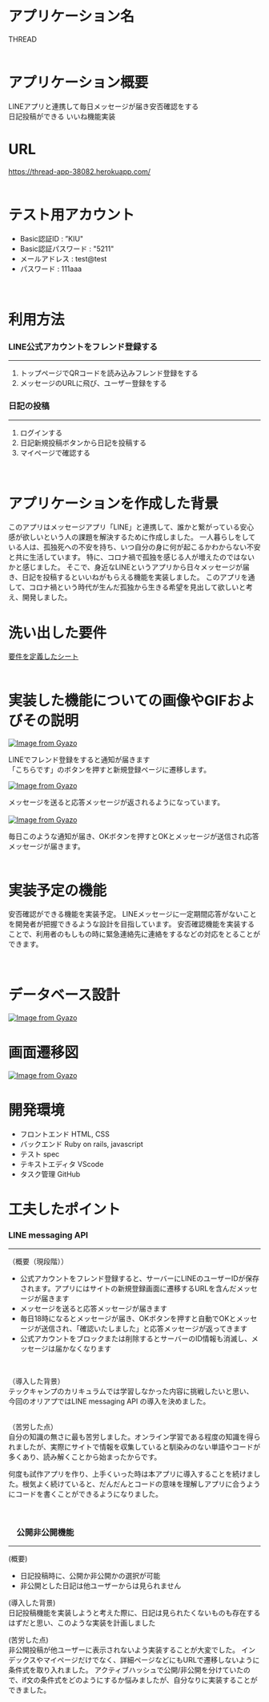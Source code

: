 # アプリケーション名
THREAD  
<br>

# アプリケーション概要
LINEアプリと連携して毎日メッセージが届き安否確認をする  
日記投稿ができる
いいね機能実装
<br>

# URL
https://thread-app-38082.herokuapp.com/  
<br>


# テスト用アカウント
- Basic認証ID : ”KIU"
- Basic認証パスワード : "5211"
- メールアドレス : test@test
- パスワード : 111aaa  
<br>

# 利用方法
### LINE公式アカウントをフレンド登録する
***
1. トップページでQRコードを読み込みフレンド登録をする
2. メッセージのURLに飛び、ユーザー登録をする

### 日記の投稿
***
1. ログインする
2. 日記新規投稿ボタンから日記を投稿する
3. マイページで確認する  
<br>

# アプリケーションを作成した背景
このアプリはメッセージアプリ「LINE」と連携して、誰かと繋がっている安心感が欲しいという人の課題を解決するために作成しました。
一人暮らしをしている人は、孤独死への不安を持ち、いつ自分の身に何が起こるかわからない不安と共に生活しています。
特に、コロナ禍で孤独を感じる人が増えたのではないかと感じました。
そこで、身近なLINEというアプリから日々メッセージが届き、日記を投稿するといいねがもらえる機能を実装しました。
このアプリを通して、コロナ禍という時代が生んだ孤独から生きる希望を見出して欲しいと考え、開発しました。

# 洗い出した要件
[要件を定義したシート](https://docs.google.com/spreadsheets/d/1qjAYbKSrR3WXR6txBWmN_1iuw8PXPWS0Mu-ACh17iSg/edit?usp=sharing)  
<br>


# 実装した機能についての画像やGIFおよびその説明
[![Image from Gyazo](https://i.gyazo.com/a0f5a88128e2aa626cb97ba91f0c0739.png)](https://gyazo.com/a0f5a88128e2aa626cb97ba91f0c0739)

LINEでフレンド登録をすると通知が届きます  
「こちらです」のボタンを押すと新規登録ページに遷移します。  

[![Image from Gyazo](https://i.gyazo.com/0cb9addee459cfd1223c0310c5a14003.png)](https://gyazo.com/0cb9addee459cfd1223c0310c5a14003)

メッセージを送ると応答メッセージが返されるようになっています。  
<br>
[![Image from Gyazo](https://i.gyazo.com/da3090a52307b20db179dc4da273e99a.png)](https://gyazo.com/da3090a52307b20db179dc4da273e99a)

毎日このような通知が届き、OKボタンを押すとOKとメッセージが送信され応答メッセージが届きます。  
<br>


# 実装予定の機能
安否確認ができる機能を実装予定。
LINEメッセージに一定期間応答がないことを開発者が把握できるような設計を目指しています。
安否確認機能を実装することで、利用者のもしもの時に緊急連絡先に連絡をするなどの対応をとることができます。

<br>

# データベース設計

[![Image from Gyazo](https://i.gyazo.com/2295aef5b62ac9c45ea445b2f4bcbd08.png)](https://gyazo.com/2295aef5b62ac9c45ea445b2f4bcbd08)  



# 画面遷移図

[![Image from Gyazo](https://i.gyazo.com/870e77eec7199132c45e359cd818963c.png)](https://gyazo.com/870e77eec7199132c45e359cd818963c)

# 開発環境
- フロントエンド HTML, CSS
- バックエンド Ruby on rails, javascript
- テスト spec
- テキストエディタ VScode
- タスク管理 GitHub

# 工夫したポイント
### LINE messaging API
***
（概要（現段階））  
- 公式アカウントをフレンド登録すると、サーバーにLINEのユーザーIDが保存されます。アプリにはサイトの新規登録画面に遷移するURLを含んだメッセージが届きます
- メッセージを送ると応答メッセージが届きます
- 毎日18時になるとメッセージが届き、OKボタンを押すと自動でOKとメッセージが送信され、「確認いたしました」と応答メッセージが返ってきます
- 公式アカウントをブロックまたは削除するとサーバーのID情報も消滅し、メッセージは届かなくなります  
<br>

（導入した背景）   
 テックキャンプのカリキュラムでは学習しなかった内容に挑戦したいと思い、  
今回のオリアプではLINE messaging API の導入を決めました。  
<br>

（苦労した点）  
自分の知識の無さに最も苦労しました。オンライン学習である程度の知識を得られましたが、実際にサイトで情報を収集していると馴染みのない単語やコードが多くあり、読み解くことから始まったからです。

何度も試作アプリを作り、上手くいった時は本アプリに導入することを続けました。根気よく続けていると、だんだんとコードの意味を理解しアプリに合うようにコードを書くことができるようになりました。

<br>


### 　公開非公開機能
***
(概要)
- 日記投稿時に、公開か非公開かの選択が可能
- 非公開とした日記は他ユーザーからは見られません

(導入した背景)  
日記投稿機能を実装しようと考えた際に、日記は見られたくないものも存在するはずだと思い、このような実装を計画しました

(苦労した点)  
非公開投稿が他ユーザーに表示されないよう実装することが大変でした。
インデックスやマイページだけでなく、詳細ページなどにもURLで遷移しないように条件式を取り入れました。
アクティブハッシュで公開/非公開を分けていたので、if文の条件式をどのようにするか悩みましたが、自分なりに実装することができました。


